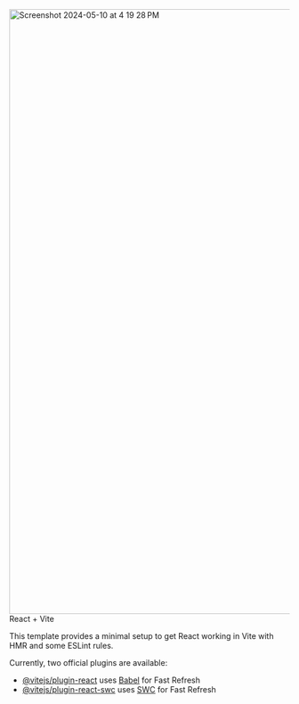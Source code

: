 <img width="1086" alt="Screenshot 2024-05-10 at 4 19 28 PM" src="https://github.com/KoshkinaKate/MovieSearch/assets/160637352/ef98ac77-5920-4adb-af17-1c8da9394aa5">
 React + Vite

This template provides a minimal setup to get React working in Vite with HMR and some ESLint rules.

Currently, two official plugins are available:

- [@vitejs/plugin-react](https://github.com/vitejs/vite-plugin-react/blob/main/packages/plugin-react/README.md) uses [Babel](https://babeljs.io/) for Fast Refresh
- [@vitejs/plugin-react-swc](https://github.com/vitejs/vite-plugin-react-swc) uses [SWC](https://swc.rs/) for Fast Refresh
